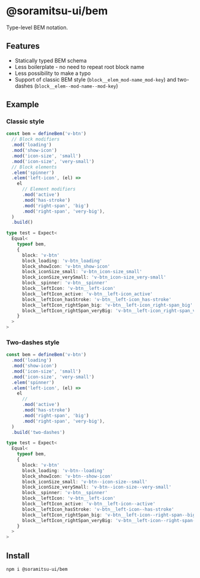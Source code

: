 # @soramitsu-ui/bem

Type-level BEM notation.

## Features

- Statically typed BEM schema
- Less boilerplate - no need to repeat root block name
- Less possibility to make a typo
- Support of classic BEM style (`block__elem_mod-name_mod-key`) and two-dashes (`block__elem--mod-name--mod-key`)

## Example

### Classic style

```ts
const bem = defineBem('v-btn')
  // Block modifiers
  .mod('loading')
  .mod('show-icon')
  .mod('icon-size', 'small')
  .mod('icon-size', 'very-small')
  // Block elements
  .elem('spinner')
  .elem('left-icon', (el) =>
    el
      // Element modifiers
      .mod('active')
      .mod('has-stroke')
      .mod('right-span', 'big')
      .mod('right-span', 'very-big'),
  )
  .build()

type test = Expect<
  Equal<
    typeof bem,
    {
      block: 'v-btn'
      block_loading: 'v-btn_loading'
      block_showIcon: 'v-btn_show-icon'
      block_iconSize_small: 'v-btn_icon-size_small'
      block_iconSize_verySmall: 'v-btn_icon-size_very-small'
      block__spinner: 'v-btn__spinner'
      block__leftIcon: 'v-btn__left-icon'
      block__leftIcon_active: 'v-btn__left-icon_active'
      block__leftIcon_hasStroke: 'v-btn__left-icon_has-stroke'
      block__leftIcon_rightSpan_big: 'v-btn__left-icon_right-span_big'
      block__leftIcon_rightSpan_veryBig: 'v-btn__left-icon_right-span_very-big'
    }
  >
>
```

### Two-dashes style

```ts
const bem = defineBem('v-btn')
  .mod('loading')
  .mod('show-icon')
  .mod('icon-size', 'small')
  .mod('icon-size', 'very-small')
  .elem('spinner')
  .elem('left-icon', (el) =>
    el
      //
      .mod('active')
      .mod('has-stroke')
      .mod('right-span', 'big')
      .mod('right-span', 'very-big'),
  )
  .build('two-dashes')

type test = Expect<
  Equal<
    typeof bem,
    {
      block: 'v-btn'
      block_loading: 'v-btn--loading'
      block_showIcon: 'v-btn--show-icon'
      block_iconSize_small: 'v-btn--icon-size--small'
      block_iconSize_verySmall: 'v-btn--icon-size--very-small'
      block__spinner: 'v-btn__spinner'
      block__leftIcon: 'v-btn__left-icon'
      block__leftIcon_active: 'v-btn__left-icon--active'
      block__leftIcon_hasStroke: 'v-btn__left-icon--has-stroke'
      block__leftIcon_rightSpan_big: 'v-btn__left-icon--right-span--big'
      block__leftIcon_rightSpan_veryBig: 'v-btn__left-icon--right-span--very-big'
    }
  >
>
```

## Install

```bash
npm i @soramitsu-ui/bem
```
